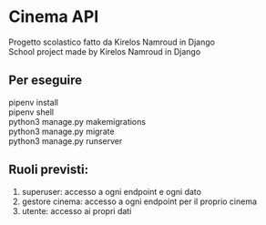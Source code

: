 # Cinema API  
Progetto scolastico fatto da Kirelos Namroud in Django  
School project made by Kirelos Namroud in Django  
## Per eseguire  
pipenv install  
pipenv shell  
python3 manage.py makemigrations  
python3 manage.py migrate  
python3 manage.py runserver  
## Ruoli previsti:  
1) superuser: accesso a ogni endpoint e ogni dato  
2) gestore cinema: accesso a ogni endpoint per il proprio cinema  
3) utente: accesso ai propri dati  

